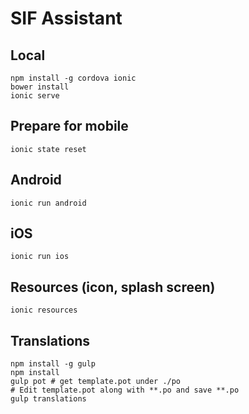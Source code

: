 # SIF Assistant

## Local

```
npm install -g cordova ionic
bower install
ionic serve
```

## Prepare for mobile
```
ionic state reset
```

## Android

```
ionic run android
```

## iOS

```
ionic run ios
```

## Resources (icon, splash screen)
```
ionic resources
```

## Translations
```
npm install -g gulp
npm install
gulp pot # get template.pot under ./po
# Edit template.pot along with **.po and save **.po
gulp translations
```

